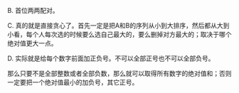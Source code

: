 B. 首位两两配对。

C. 真的就是直接贪心了。首先一定是把A和B的序列从小到大排序，然后都从大到小看，每个人每次选的时候要么选自己最大的，要么删掉对方最大的；取决于哪个绝对值更大一点。

D. 实际就是给每个数字前面加正负号。不可以全部正号也不可以全部负号。

   那么只要不是全部整数或者全部负数，那么就可以取得所有数字的绝对值和；否则一定要把一个绝对值最小的加负号，其它正号。
